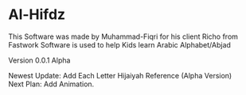 # Al-Hifdz

This Software was made by Muhammad-Fiqri for his client Richo from Fastwork
Software is used to help Kids learn Arabic Alphabet/Abjad

Version 0.0.1 Alpha

Newest Update: Add Each Letter Hijaiyah Reference (Alpha Version)<br>
Next Plan: Add Animation.
